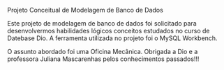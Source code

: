 Projeto Conceitual de Modelagem de Banco de Dados

Este projeto de modelagem de banco de dados foi solicitado para desenvolvermos 
habilidades lógicos conceitos estudados no curso de Datebase Dio. 
A  ferramenta utilizada no projeto foi o MySQL Workbench.

O assunto abordado foi uma Oficina Mecânica.
Obrigada a Dio e a professora Juliana Mascarenhas pelos conhecimentos passados!!!
